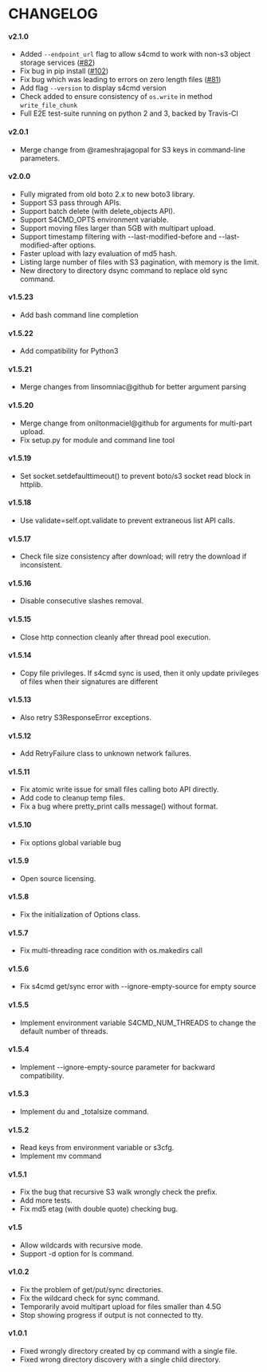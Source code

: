 # CHANGELOG

#### v2.1.0

- Added `--endpoint_url` flag to allow s4cmd to work with non-s3 object storage services ([#82](https://github.com/bloomreach/s4cmd/pull/82)) 
- Fix bug in pip install ([#102](https://github.com/bloomreach/s4cmd/pull/102))
- Fix bug which was leading to errors on zero length files ([#81](https://github.com/bloomreach/s4cmd/pull/81))
- Add flag `--version` to display s4cmd version
- Check added to ensure consistency of `os.write` in method `write_file_chunk`
- Full E2E test-suite running on python 2 and 3, backed by Travis-CI

#### v2.0.1

- Merge change from @rameshrajagopal for S3 keys in command-line parameters.

#### v2.0.0

- Fully migrated from old boto 2.x to new boto3 library.
- Support S3 pass through APIs.
- Support batch delete (with delete_objects API).
- Support S4CMD_OPTS environment variable.
- Support moving files larger than 5GB with multipart upload.
- Support timestamp filtering with --last-modified-before and --last-modified-after options.
- Faster upload with lazy evaluation of md5 hash.
- Listing large number of files with S3 pagination, with memory is the limit.
- New directory to directory dsync command to replace old sync command.

#### v1.5.23

- Add bash command line completion

#### v1.5.22

- Add compatibility for Python3

#### v1.5.21

- Merge changes from linsomniac@github for better argument parsing

#### v1.5.20

- Merge change from oniltonmaciel@github for arguments for multi-part upload.
- Fix setup.py for module and command line tool

#### v1.5.19

- Set socket.setdefaulttimeout() to prevent boto/s3 socket read block in httplib.

#### v1.5.18

- Use validate=self.opt.validate to prevent extraneous list API calls.

#### v1.5.17

- Check file size consistency after download; will retry the download if inconsistent.

#### v1.5.16

- Disable consecutive slashes removal.

#### v1.5.15

- Close http connection cleanly after thread pool execution.

#### v1.5.14

- Copy file privileges. If s4cmd sync is used, then it only update privileges of files when their signatures are different

#### v1.5.13

- Also retry S3ResponseError exceptions.

#### v1.5.12

- Add RetryFailure class to unknown network failures.

#### v1.5.11

- Fix atomic write issue for small files calling boto API directly.
- Add code to cleanup temp files.
- Fix a bug where pretty_print calls message() without format.

#### v1.5.10

- Fix options global variable bug 

#### v1.5.9

- Open source licensing.

#### v1.5.8

- Fix the initialization of Options class.

#### v1.5.7

- Fix multi-threading race condition with os.makedirs call

#### v1.5.6

- Fix s4cmd get/sync error with --ignore-empty-source for empty source

#### v1.5.5

- Implement environment variable S4CMD_NUM_THREADS to change the default
number of threads.

#### v1.5.4

- Implement --ignore-empty-source parameter for backward compatibility.

#### v1.5.3

- Implement du and _totalsize command.

#### v1.5.2

- Read keys from environment variable or s3cfg.
- Implement mv command

#### v1.5.1

- Fix the bug that recursive S3 walk wrongly check the prefix.
- Add more tests.
- Fix md5 etag (with double quote) checking bug.

#### v1.5

- Allow wildcards with recursive mode.
- Support -d option for ls command.

#### v1.0.2

- Fix the problem of get/put/sync directories.
- Fix the wildcard check for sync command.
- Temporarily avoid multipart upload for files smaller than 4.5G
- Stop showing progress if output is not connected to tty.

#### v1.0.1

- Fixed wrongly directory created by cp command with a single file.
- Fixed wrong directory discovery with a single child directory.

